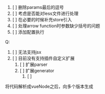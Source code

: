 1.  [ ] 删除params最后的逗号
2.  [ ] 考虑是否能对less文件进行处理
3.  [ ] 在必要的时候补充store引入
4.  [ ] 处理arrow function时参数缺少括号的问题
5.  [ ] 添加配置执行

Q:
1. [ ] 无法支持jsx
2. [ ] 目前没有支持插件自定义扩展
   1. [ ] 扩展parser
   2. [ ] 扩展generator
      1. [ ] 

将代码解析成vueNode之后，向多个版本生成
